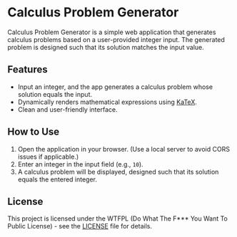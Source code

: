 # Calculus Problem Generator

Calculus Problem Generator is a simple web application that generates calculus problems based on a user-provided integer input. The generated problem is designed such that its solution matches the input value.

## Features

- Input an integer, and the app generates a calculus problem whose solution equals the input.
- Dynamically renders mathematical expressions using [KaTeX](https://katex.org/).
- Clean and user-friendly interface.

## How to Use

1. Open the application in your browser. (Use a local server to avoid CORS issues if applicable.)
2. Enter an integer in the input field (e.g., `10`).
3. A calculus problem will be displayed, designed such that its solution equals the entered integer.

## License

This project is licensed under the WTFPL (Do What The F\*\*\* You Want To Public License) - see the [LICENSE](LICENSE) file for details.
